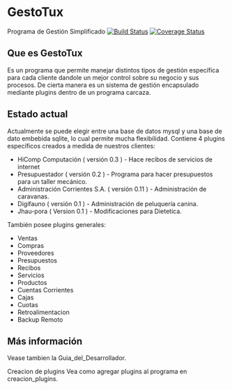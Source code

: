 GestoTux
========

Programa de Gestión Simplificado
[![Build Status](https://travis-ci.org/tranfuga25s/gestotux.svg?branch=master)](https://travis-ci.org/tranfuga25s/gestotux)
[![Coverage Status](https://coveralls.io/repos/tranfuga25s/gestotux/badge.png)](https://coveralls.io/r/tranfuga25s/gestotux)

Que es GestoTux
---------------

Es un programa que permite manejar distintos tipos de gestión específica para cada cliente dandole un mejor control sobre su negocio y sus procesos. De cierta manera es un sistema de gestión encapsulado medíante plugins dentro de un programa carcaza.

Estado actual
-------------

Actualmente se puede elegir entre una base de datos mysql y una base de dato embebida sqlite, lo cual permite mucha flexibilidad.
Contiene 4 plugins específicos creados a medida de nuestros clientes:
* HiComp Computación ( versión 0.3 ) - Hace recibos de servicios de internet
* Presupuestador ( versión 0.2 ) - Programa para hacer presupuestos para un taller mecánico.
* Administración Corrientes S.A. ( versión 0.11 ) - Administración de caravanas.
* Digifauno ( versión 0.1 ) - Administración de peluquería canina.
* Jhau-pora ( Version 0.1 ) - Modificaciones para Dietetica.

También posee plugins generales:
* Ventas
* Compras
* Proveedores
* Presupuestos
* Recibos
* Servicios
* Productos
* Cuentas Corrientes
* Cajas
* Cuotas
* Retroalimentacion
* Backup Remoto
 
Más información
---------------

Vease tambien la Guia_del_Desarrollador.

Creacion de plugins
Vea como agregar plugins al programa en creacion_plugins.
